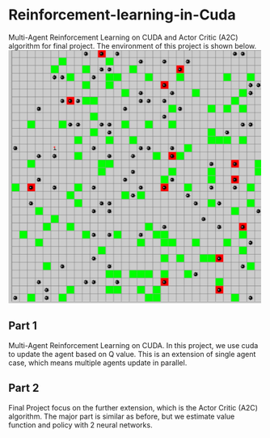# Reinforcement-learning-in-Cuda
Multi-Agent Reinforcement Learning on CUDA  and Actor Critic (A2C) algorithm for final project. The environment of this project is shown below.
<img src="demo.png" alt="Alt text" title="Environment" width="500" height="500">
## Part 1
Multi-Agent Reinforcement Learning on CUDA. In this project, we use cuda to update the agent based on Q value. This is an extension of single agent case, which means multiple agents update in parallel.
## Part 2
Final Project focus on the further extension, which is the  Actor Critic (A2C) algorithm. The major part is similar as before, but we estimate value function and policy with 2 neural networks.

